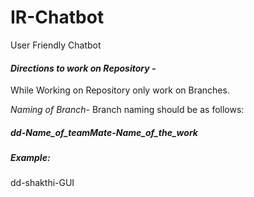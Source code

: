 # IR-Chatbot
User Friendly Chatbot

#### _Directions to work on Repository -_

While Working on Repository only work on Branches.

_Naming of Branch-_
Branch naming should be as follows:

##### **dd-Name_of_teamMate-Name_of_the_work**

##### _Example:_

dd-shakthi-GUI  
